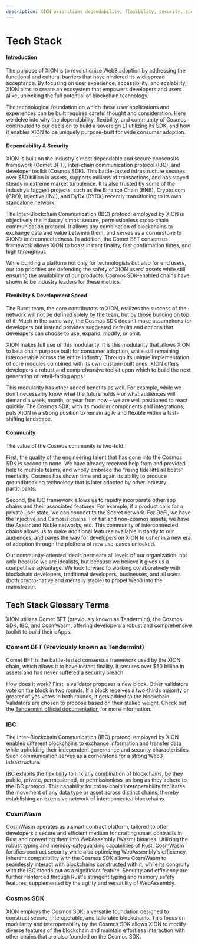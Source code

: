 ```yaml
---
description: XION prioritizes dependability, flexibility, security, speed & community
---
```


# Tech Stack

#### Introduction

The purpose of XION is to revolutionize Web3 adoption by addressing the functional and cultural barriers that have hindered its widespread acceptance. By focusing on user experience, accessibility, and scalability, XION aims to create an ecosystem that empowers developers and users alike, unlocking the full potential of blockchain technology.

The technological foundation on which these user applications and experiences can be built requires careful thought and consideration. Here we delve into why the dependability, flexibility, and community of Cosmos contributed to our decision to build a sovereign L1 utilizing its SDK, and how it enables XION to be uniquely purpose-built for wide consumer adoption.

#### Dependability & Security

XION is built on the industry's most dependable and secure consensus framework (Comet BFT), inter-chain communication protocol (IBC), and developer toolkit (Cosmos SDK). This battle-tested infrastructure secures over $50 billion in assets, supports millions of transactions, and has stayed steady in extreme market turbulence. It is also trusted by some of the industry’s biggest projects, such as the Binance Chain (BNB), Crypto.com (CRO), Injective (INJ), and DyDx (DYDX) recently transitioning to its own standalone network.

The Inter-Blockchain Communication (IBC) protocol employed by XION is objectively the industry's most secure, permissionless cross-chain communication protocol. It allows any combination of blockchains to exchange data and value between them, and serves as a cornerstone to XION’s interconnectedness. In addition, the Comet BFT consensus framework allows XION to boast instant finality, fast confirmation times, and high throughput.

While building a platform not only for technologists but also for end users, our top priorities are defending the safety of XION users’ assets while still ensuring the availability of our products. Cosmos SDK-enabled chains have shown to be industry leaders for these metrics.

#### Flexibility & Development Speed

The Burnt team, the core contributors to XION, realizes the success of the network will not be defined solely by the team, but by those building on top of it. Much in the same way, the Cosmos SDK doesn’t make assumptions for developers but instead provides suggested defaults and options that developers can choose to use, expand, modify, or omit.

XION makes full use of this modularity. It is this modularity that allows XION to be a chain purpose built for consumer adoption, while still remaining interoperable across the entire industry. Through its unique implementation of core modules combined with its own custom-built ones, XION offers developers a robust and comprehensive toolkit upon which to build the next generation of retail-facing apps.

This modularity has other added benefits as well. For example, while we don’t necessarily know what the future holds – or what audiences will demand a week, month, or year from now – we are well positioned to react quickly. The Cosmos SDK, with its modular components and integrations, puts XION in a strong position to remain agile and flexible within a fast-shifting landscape.

#### Community

The value of the Cosmos community is two-fold.

First, the quality of the engineering talent that has gone into the Cosmos SDK is second to none. We have already received help from and provided help to multiple teams, and wholly embrace the “rising tide lifts all boats” mentality. Cosmos has shown time and again its ability to produce groundbreaking technology that is later adopted by other industry participants.&#x20;

Second, the IBC framework allows us to rapidly incorporate other app chains and their associated features. For example, if a product calls for a private user state, we can connect to the Secret network. For DeFi, we have the Injective and Osmosis chains. For fiat and non-cosmos assets, we have the Axelar and Noble networks, etc. This community of interconnected chains allows us to make additional features available instantly to our audiences, and paves the way for developers on XION to usher in a new era of adoption through the plethora of new use-cases unlocked.

Our community-oriented ideals permeate all levels of our organization, not only because we are idealists, but because we believe it gives us a competitive advantage. We look forward to working collaboratively with blockchain developers, traditional developers, businesses, and all users (both crypto-native and mentally stable) to propel Web3 into the mainstream.



## **Tech Stack Glossary Terms**

XION utilizes Comet BFT (previously known as Tendermint), the Cosmos SDK, IBC, and CosmWasm, offering developers a robust and comprehensive toolkit to build their dApps.



### Coment BFT (Previously known as Tendermint)

Comet BFT is the battle-tested consensus framework used by the XION chain, which allows it to have instant finality. It secures over $50 billion in assets and has never suffered a security breach.

How does it work? First, a validator proposes a new block. Other validators vote on the block in two rounds. If a block receives a two-thirds majority or greater of yes votes in both rounds, it gets added to the blockchain. Validators are chosen to propose based on their staked weight. Check out the [Tendermint official documentation](https://docs.tendermint.com/) for more information.



### IBC

The Inter-Blockchain Communication (IBC) protocol employed by XION enables different blockchains to exchange information and transfer data while upholding their independent governance and security characteristics. Such communication serves as a cornerstone for a strong Web3 infrastructure.&#x20;

IBC exhibits the flexibility to link any combination of blockchains, be they public, private, permissioned, or permissionless, as long as they adhere to the IBC protocol. This capability for cross-chain interoperability facilitates the movement of any data type or asset across distinct chains, thereby establishing an extensive network of interconnected blockchains.



### CosmWasm

CosmWasm operates as a smart contract platform, tailored to offer developers a secure and efficient medium for crafting smart contracts in Rust and converting them into WebAssembly (Wasm) binaries. Utilizing the robust typing and memory-safeguarding capabilities of Rust, CosmWasm fortifies contract security while also optimizing WebAssembly's efficiency. Inherent compatibility with the Cosmos SDK allows CosmWasm to seamlessly interact with blockchains constructed with it, while its congruity with the IBC stands out as a significant feature. Security and efficiency are further reinforced through Rust's stringent typing and memory safety features, supplemented by the agility and versatility of WebAssembly.



### Cosmos SDK

XION employs the Cosmos SDK, a versatile foundation designed to construct secure, interoperable, and tailorable blockchains. This focus on modularity and interoperability by the Cosmos SDK allows XION to modify diverse features of the blockchain and maintain effortless interaction with other chains that are also founded on the Cosmos SDK.



